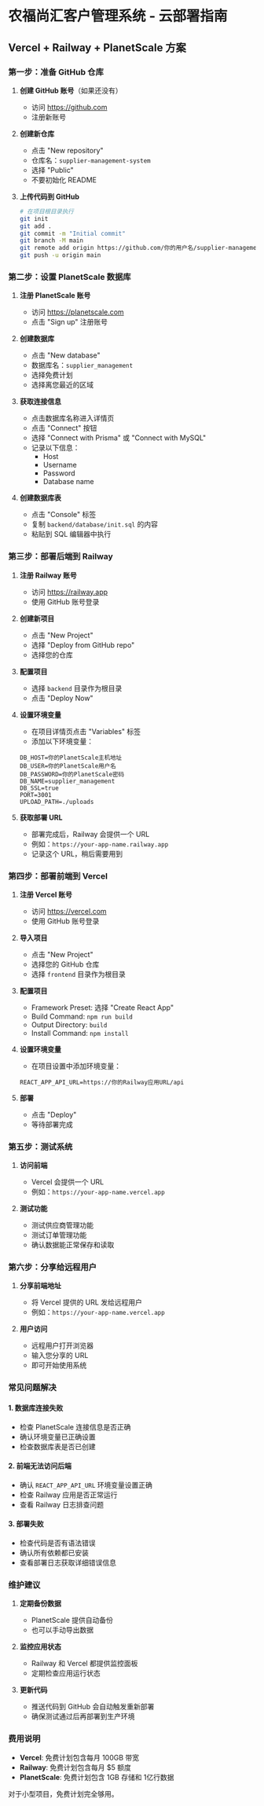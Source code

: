 # 农福尚汇客户管理系统 - 云部署指南
## Vercel + Railway + PlanetScale 方案

### 第一步：准备 GitHub 仓库

1. **创建 GitHub 账号**（如果还没有）
   - 访问 https://github.com
   - 注册新账号

2. **创建新仓库**
   - 点击 "New repository"
   - 仓库名：`supplier-management-system`
   - 选择 "Public"
   - 不要初始化 README

3. **上传代码到 GitHub**
   ```bash
   # 在项目根目录执行
   git init
   git add .
   git commit -m "Initial commit"
   git branch -M main
   git remote add origin https://github.com/你的用户名/supplier-management-system.git
   git push -u origin main
   ```

### 第二步：设置 PlanetScale 数据库

1. **注册 PlanetScale 账号**
   - 访问 https://planetscale.com
   - 点击 "Sign up" 注册账号

2. **创建数据库**
   - 点击 "New database"
   - 数据库名：`supplier_management`
   - 选择免费计划
   - 选择离您最近的区域

3. **获取连接信息**
   - 点击数据库名称进入详情页
   - 点击 "Connect" 按钮
   - 选择 "Connect with Prisma" 或 "Connect with MySQL"
   - 记录以下信息：
     - Host
     - Username
     - Password
     - Database name

4. **创建数据库表**
   - 点击 "Console" 标签
   - 复制 `backend/database/init.sql` 的内容
   - 粘贴到 SQL 编辑器中执行

### 第三步：部署后端到 Railway

1. **注册 Railway 账号**
   - 访问 https://railway.app
   - 使用 GitHub 账号登录

2. **创建新项目**
   - 点击 "New Project"
   - 选择 "Deploy from GitHub repo"
   - 选择您的仓库

3. **配置项目**
   - 选择 `backend` 目录作为根目录
   - 点击 "Deploy Now"

4. **设置环境变量**
   - 在项目详情页点击 "Variables" 标签
   - 添加以下环境变量：
   ```
   DB_HOST=你的PlanetScale主机地址
   DB_USER=你的PlanetScale用户名
   DB_PASSWORD=你的PlanetScale密码
   DB_NAME=supplier_management
   DB_SSL=true
   PORT=3001
   UPLOAD_PATH=./uploads
   ```

5. **获取部署 URL**
   - 部署完成后，Railway 会提供一个 URL
   - 例如：`https://your-app-name.railway.app`
   - 记录这个 URL，稍后需要用到

### 第四步：部署前端到 Vercel

1. **注册 Vercel 账号**
   - 访问 https://vercel.com
   - 使用 GitHub 账号登录

2. **导入项目**
   - 点击 "New Project"
   - 选择您的 GitHub 仓库
   - 选择 `frontend` 目录作为根目录

3. **配置项目**
   - Framework Preset: 选择 "Create React App"
   - Build Command: `npm run build`
   - Output Directory: `build`
   - Install Command: `npm install`

4. **设置环境变量**
   - 在项目设置中添加环境变量：
   ```
   REACT_APP_API_URL=https://你的Railway应用URL/api
   ```

5. **部署**
   - 点击 "Deploy"
   - 等待部署完成

### 第五步：测试系统

1. **访问前端**
   - Vercel 会提供一个 URL
   - 例如：`https://your-app-name.vercel.app`

2. **测试功能**
   - 测试供应商管理功能
   - 测试订单管理功能
   - 确认数据能正常保存和读取

### 第六步：分享给远程用户

1. **分享前端地址**
   - 将 Vercel 提供的 URL 发给远程用户
   - 例如：`https://your-app-name.vercel.app`

2. **用户访问**
   - 远程用户打开浏览器
   - 输入您分享的 URL
   - 即可开始使用系统

### 常见问题解决

#### 1. 数据库连接失败
- 检查 PlanetScale 连接信息是否正确
- 确认环境变量已正确设置
- 检查数据库表是否已创建

#### 2. 前端无法访问后端
- 确认 `REACT_APP_API_URL` 环境变量设置正确
- 检查 Railway 应用是否正常运行
- 查看 Railway 日志排查问题

#### 3. 部署失败
- 检查代码是否有语法错误
- 确认所有依赖都已安装
- 查看部署日志获取详细错误信息

### 维护建议

1. **定期备份数据**
   - PlanetScale 提供自动备份
   - 也可以手动导出数据

2. **监控应用状态**
   - Railway 和 Vercel 都提供监控面板
   - 定期检查应用运行状态

3. **更新代码**
   - 推送代码到 GitHub 会自动触发重新部署
   - 确保测试通过后再部署到生产环境

### 费用说明

- **Vercel**: 免费计划包含每月 100GB 带宽
- **Railway**: 免费计划包含每月 $5 额度
- **PlanetScale**: 免费计划包含 1GB 存储和 1亿行数据

对于小型项目，免费计划完全够用。 